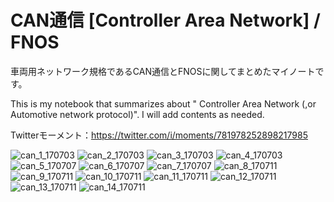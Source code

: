 # CAN通信 [Controller Area Network] / FNOS

車両用ネットワーク規格であるCAN通信とFNOSに関してまとめたマイノートです。

This is my notebook that summarizes about " Controller Area Network (,or Automotive network protocol)". I will add contents as needed.

Twitterモーメント：https://twitter.com/i/moments/781978252898217985

![can_1_170703](https://user-images.githubusercontent.com/25688193/29316048-54c1416e-8201-11e7-931e-eba9e7465aac.jpg)
![can_2_170703](https://user-images.githubusercontent.com/25688193/29316049-54d59682-8201-11e7-9542-dc91ed941a50.jpg)
![can_3_170703](https://user-images.githubusercontent.com/25688193/29316050-54e30f10-8201-11e7-9b4b-de614ac219e2.jpg)
![can_4_170703](https://user-images.githubusercontent.com/25688193/29316051-54ea6940-8201-11e7-97cf-714eb2819f5c.jpg)
![can_5_170707](https://user-images.githubusercontent.com/25688193/29316052-54ed7ab8-8201-11e7-85e9-4d449a7b8229.jpg)
![can_6_170707](https://user-images.githubusercontent.com/25688193/29316053-54ee1b9e-8201-11e7-89f6-83518c33a20c.jpg)
![can_7_170707](https://user-images.githubusercontent.com/25688193/29316056-5504b35e-8201-11e7-9eb9-7892e239dde4.jpg)
![can_8_170711](https://user-images.githubusercontent.com/25688193/29316054-54f98056-8201-11e7-9f43-990995f7ec14.jpg)
![can_9_170711](https://user-images.githubusercontent.com/25688193/29316057-550660e6-8201-11e7-8bc4-6f02d94356c0.jpg)
![can_10_170711](https://user-images.githubusercontent.com/25688193/29316058-550d4c8a-8201-11e7-9af6-cc476b9b1a12.jpg)
![can_11_170711](https://user-images.githubusercontent.com/25688193/29316059-55119092-8201-11e7-8df7-662ee85cfc98.jpg)
![can_12_170711](https://user-images.githubusercontent.com/25688193/29316060-55145d9a-8201-11e7-866f-8b574bc1919a.jpg)
![can_13_170711](https://user-images.githubusercontent.com/25688193/29316061-551caf72-8201-11e7-8bf1-1ad7c4973087.jpg)
![can_14_170711](https://user-images.githubusercontent.com/25688193/29316062-552927f2-8201-11e7-94f8-8b5f71b2d384.jpg)
